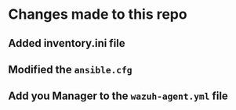 # Changes made to this repo

## Added inventory.ini file
## Modified the `ansible.cfg`
## Add you Manager to the `wazuh-agent.yml` file